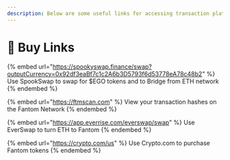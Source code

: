 ```yaml
---
description: Below are some useful links for accessing transaction platforms.
---
```


# 💱 Buy Links

{% embed url="https://spookyswap.finance/swap?outputCurrency=0x92df3eaBf7c1c2A6b3D5793f6d53778eA78c48b2" %}
Use SpookSwap to swap for $EGO tokens and to Bridge from ETH network
{% endembed %}

{% embed url="https://ftmscan.com" %}
View your transaction hashes on the Fantom Network
{% endembed %}

{% embed url="https://app.everrise.com/everswap/swap" %}
Use EverSwap to turn ETH to Fantom
{% endembed %}

{% embed url="https://crypto.com/us" %}
Use Crypto.com to purchase Fantom tokens
{% endembed %}
